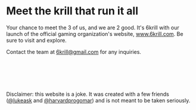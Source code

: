 # Meet the krill that run it all

Your chance to meet the 3 of us, and we are 2 good. It's 6krill with our launch of the official gaming organization's website, www.6krill.com. Be sure to visit and explore.

Contact the team at 6krill@gmail.com for any inquiries.

<br />
<br />
<br />
<br />

Disclaimer: this website is a joke. It was created with a few friends ([@lukeask](https://www.github.com/lukeask) and [@harvardprogomar](https://www.github.com/harvardprogomar)) and is not meant to be taken seriously.
